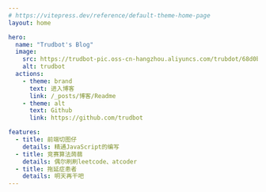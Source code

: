 ```yaml
---
# https://vitepress.dev/reference/default-theme-home-page
layout: home

hero:
  name: "Trudbot's Blog"
  image:
    src: https://trudbot-pic.oss-cn-hangzhou.aliyuncs.com/trubdot/68d0b48ba4f1cf004059144fa0fccc78.jpg
    alt: trudbot
  actions:
    - theme: brand
      text: 进入博客
      link: /_posts/博客/Readme
    - theme: alt
      text: Github
      link: https://github.com/trudbot

features:
  - title: 前端切图仔
    details: 精通JavaScript的编写
  - title: 竞赛算法蒟蒻
    details: 偶尔刷刷leetcode、atcoder
  - title: 拖延症患者
    details: 明天再干吧
---
```


<script setup>
import Tags from './views/tags.vue'
</script>

<Tags/>


